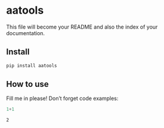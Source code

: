 aatools
================

<!-- WARNING: THIS FILE WAS AUTOGENERATED! DO NOT EDIT! -->

This file will become your README and also the index of your
documentation.

## Install

``` sh
pip install aatools
```

## How to use

Fill me in please! Don’t forget code examples:

``` python
1+1
```

    2
